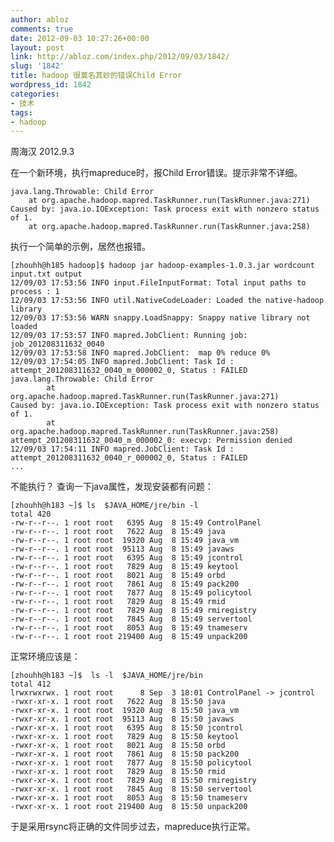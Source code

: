 ```yaml
---
author: abloz
comments: true
date: 2012-09-03 10:27:26+00:00
layout: post
link: http://abloz.com/index.php/2012/09/03/1842/
slug: '1842'
title: hadoop 很莫名其妙的错误Child Error
wordpress_id: 1842
categories:
- 技术
tags:
- hadoop
---
```


周海汉
2012.9.3

在一个新环境，执行mapreduce时，报Child Error错误。提示非常不详细。

    
    
    java.lang.Throwable: Child Error
    	at org.apache.hadoop.mapred.TaskRunner.run(TaskRunner.java:271)
    Caused by: java.io.IOException: Task process exit with nonzero status of 1.
    	at org.apache.hadoop.mapred.TaskRunner.run(TaskRunner.java:258)
    


执行一个简单的示例，居然也报错。

    
    
    [zhouhh@h185 hadoop]$ hadoop jar hadoop-examples-1.0.3.jar wordcount input.txt output
    12/09/03 17:53:56 INFO input.FileInputFormat: Total input paths to process : 1
    12/09/03 17:53:56 INFO util.NativeCodeLoader: Loaded the native-hadoop library
    12/09/03 17:53:56 WARN snappy.LoadSnappy: Snappy native library not loaded
    12/09/03 17:53:57 INFO mapred.JobClient: Running job: job_201208311632_0040
    12/09/03 17:53:58 INFO mapred.JobClient:  map 0% reduce 0%
    12/09/03 17:54:05 INFO mapred.JobClient: Task Id : attempt_201208311632_0040_m_000002_0, Status : FAILED
    java.lang.Throwable: Child Error
            at org.apache.hadoop.mapred.TaskRunner.run(TaskRunner.java:271)
    Caused by: java.io.IOException: Task process exit with nonzero status of 1.
            at org.apache.hadoop.mapred.TaskRunner.run(TaskRunner.java:258)
    attempt_201208311632_0040_m_000002_0: execvp: Permission denied
    12/09/03 17:54:11 INFO mapred.JobClient: Task Id : attempt_201208311632_0040_r_000002_0, Status : FAILED
    ...
    


不能执行？
查询一下java属性，发现安装都有问题：

    
    
    [zhouhh@h183 ~]$ ls  $JAVA_HOME/jre/bin -l
    total 420
    -rw-r--r--. 1 root root   6395 Aug  8 15:49 ControlPanel
    -rw-r--r--. 1 root root   7622 Aug  8 15:49 java
    -rw-r--r--. 1 root root  19320 Aug  8 15:49 java_vm
    -rw-r--r--. 1 root root  95113 Aug  8 15:49 javaws
    -rw-r--r--. 1 root root   6395 Aug  8 15:49 jcontrol
    -rw-r--r--. 1 root root   7829 Aug  8 15:49 keytool
    -rw-r--r--. 1 root root   8021 Aug  8 15:49 orbd
    -rw-r--r--. 1 root root   7861 Aug  8 15:49 pack200
    -rw-r--r--. 1 root root   7877 Aug  8 15:49 policytool
    -rw-r--r--. 1 root root   7829 Aug  8 15:49 rmid
    -rw-r--r--. 1 root root   7829 Aug  8 15:49 rmiregistry
    -rw-r--r--. 1 root root   7845 Aug  8 15:49 servertool
    -rw-r--r--. 1 root root   8053 Aug  8 15:49 tnameserv
    -rw-r--r--. 1 root root 219400 Aug  8 15:49 unpack200
    
    


正常环境应该是：

    
    
    [zhouhh@h183 ~]$  ls -l  $JAVA_HOME/jre/bin
    total 412
    lrwxrwxrwx. 1 root root      8 Sep  3 18:01 ControlPanel -> jcontrol
    -rwxr-xr-x. 1 root root   7622 Aug  8 15:50 java
    -rwxr-xr-x. 1 root root  19320 Aug  8 15:50 java_vm
    -rwxr-xr-x. 1 root root  95113 Aug  8 15:50 javaws
    -rwxr-xr-x. 1 root root   6395 Aug  8 15:50 jcontrol
    -rwxr-xr-x. 1 root root   7829 Aug  8 15:50 keytool
    -rwxr-xr-x. 1 root root   8021 Aug  8 15:50 orbd
    -rwxr-xr-x. 1 root root   7861 Aug  8 15:50 pack200
    -rwxr-xr-x. 1 root root   7877 Aug  8 15:50 policytool
    -rwxr-xr-x. 1 root root   7829 Aug  8 15:50 rmid
    -rwxr-xr-x. 1 root root   7829 Aug  8 15:50 rmiregistry
    -rwxr-xr-x. 1 root root   7845 Aug  8 15:50 servertool
    -rwxr-xr-x. 1 root root   8053 Aug  8 15:50 tnameserv
    -rwxr-xr-x. 1 root root 219400 Aug  8 15:50 unpack200
    
    


于是采用rsync将正确的文件同步过去，mapreduce执行正常。
